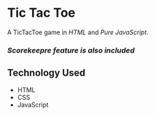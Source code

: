 # Tic Tac Toe

A TicTacToe game in <em>HTML </em>and <em>Pure JavaScript</em>.
<h3><em>Scorekeepre feature is also included</em></h3>

<h2>Technology Used</h2>
<ul>
  <li>HTML</li>
  <li>CSS</li>
  <li>JavaScript</li>
</ul>
